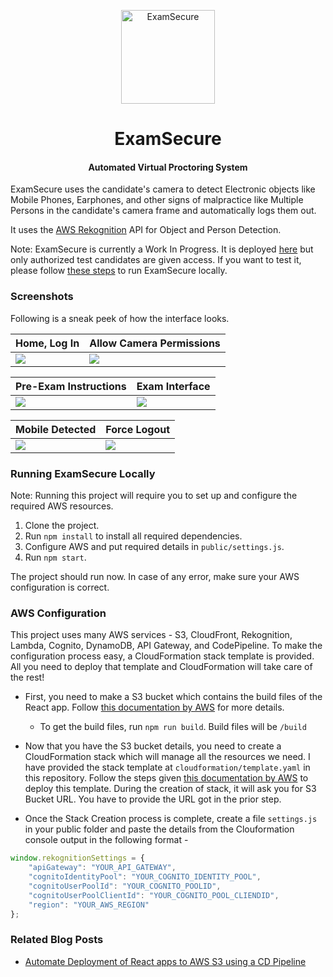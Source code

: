 <p align="center">
  <a href="https://examsecure.rajrajhans.com">
    <img alt="ExamSecure" src="http://assets.rajrajhans.com/examsecure_logo.png" width="150"/>
  </a>
</p>

<h1 align="center">
  ExamSecure
</h1>


<h4 align="center">
  Automated Virtual Proctoring System 
</h4>

ExamSecure uses the candidate's camera to detect Electronic objects like Mobile Phones, Earphones, and other signs of malpractice like  Multiple Persons in the candidate's camera frame and automatically logs them out. 

It uses the [AWS Rekognition](https://aws.amazon.com/rekognition/) API for Object and Person Detection.

Note: ExamSecure is currently a Work In Progress. It is deployed [here](https://examsecure.rajrajhans.com) but only authorized test candidates are given access. If you want to test it, please follow [these steps](https://github.com/rajrajhans/examsecure#running-examsecure-locally) to run ExamSecure locally.


### Screenshots

Following is a sneak peek of how the interface looks.

| Home,  Log In                              | Allow Camera Permissions                             |
| ------------------------------------ | ------------------------------------ |
| ![](/docs/examsecure_screenrecord.gif) | ![](https://assets.rajrajhans.com/examsecure/examsecure_2.png) |

| Pre-Exam Instructions                              | Exam Interface                             |
| ------------------------------------ | ------------------------------------ |
| ![](https://assets.rajrajhans.com/examsecure/examsecure_3.png) | ![](https://assets.rajrajhans.com/examsecure/examsecure_4.png) |

| Mobile Detected                             | Force Logout                             |
| ------------------------------------ | ------------------------------------ |
| ![](https://assets.rajrajhans.com/examsecure/examsecure_5.png) | ![](https://assets.rajrajhans.com/examsecure/examsecure_6.png) |


### Running ExamSecure Locally

Note: Running this project will require you to set up and configure 
the required AWS resources.

1. Clone the project.
2. Run `npm install` to install all required dependencies.
3. Configure AWS and put required details in `public/settings.js`.
4. Run `npm start`.

The project should run now. In case of any error, make sure your AWS configuration is correct. 

### AWS Configuration

This project uses many AWS services - S3, CloudFront, Rekognition, Lambda, Cognito, DynamoDB, API Gateway, and CodePipeline. To make the configuration process easy, a CloudFormation stack template is provided. All you need to deploy that template and CloudFormation will take care of the rest!

- First, you need to make a S3 bucket which contains the build files of the React app. Follow [this documentation by AWS](https://docs.aws.amazon.com/AmazonS3/latest/user-guide/create-bucket.html) for more details.
    - To get the build files, run `npm run build`. Build files will be `/build`
    
- Now that you have the S3 bucket details, you need to create a CloudFormation stack which will manage all the resources we need. I have provided the stack template at `cloudformation/template.yaml` in this repository. Follow the steps given [this documentation by AWS](https://docs.aws.amazon.com/AWSCloudFormation/latest/UserGuide/cfn-console-create-stack.html) to deploy this template. During the creation of stack, it will ask you for S3 Bucket URL. You have to provide the URL got in the prior step. 
- Once the Stack Creation process is complete, create a file `settings.js` in your public folder and paste the details from the Clouformation console output in the  following format - 

```javascript
window.rekognitionSettings = {
    "apiGateway": "YOUR_API_GATEWAY",
    "cognitoIdentityPool": "YOUR_COGNITO_IDENTITY_POOL",
    "cognitoUserPoolId": "YOUR_COGNITO_POOLID",
    "cognitoUserPoolClientId": "YOUR_COGNITO_POOL_CLIENDID",
    "region": "YOUR_AWS_REGION"
};
```   

### Related Blog Posts
- [Automate Deployment of React apps to AWS S3 using a CD Pipeline](https://rajrajhans.com/2020/08/automate-deployment-react-app-aws/)
